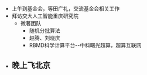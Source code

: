 - 上午到基金会，等田广礼，交流基金会相关工作
- 拜访交大人工智能重庆研究院
	- 微著团队
		- 随机分批算法
		- 赵腾、刘晓庆
		- RBMD科学计算平台--中科曙光超算，超算互联网
- 晚上飞北京
	-